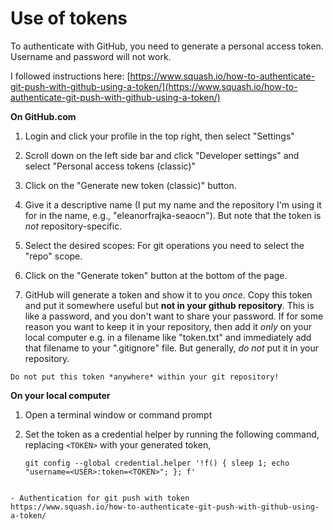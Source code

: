 
# Use of tokens

To authenticate with GitHub, you need to generate a personal access token.  Username and password will not work.

I followed instructions here:
[https://www.squash.io/how-to-authenticate-git-push-with-github-using-a-token/](https://www.squash.io/how-to-authenticate-git-push-with-github-using-a-token/)

**On GitHub.com** 

1. Login and click your profile in the top right, then select "Settings"

2. Scroll down on the left side bar and click "Developer settings" and select "Personal access tokens (classic)"

3. Click on the "Generate new token (classic)" button.

4. Give it a descriptive name (I put my name and the repository I'm using it for in the name, e.g., "eleanorfrajka-seaocn").  But note that the token is *not* repository-specific.

5. Select the desired scopes: For git operations you need to select the "repo" scope.

6. Click on the "Generate token" button at the bottom of the page.

7. GitHub will generate a token and show it to you *once*. Copy this token and put it somewhere useful but **not in your github repository**.  This is like a password, and you don't want to share your password.  If for some reason you want to keep it in your repository, then add it *only* on your local computer e.g. in a filename like "token.txt" and immediately add that filename to your ".gitignore" file.  But generally, *do not* put it in your repository.

```{note}
Do not put this token *anywhere* within your git repository!
```

**On your local computer**

1. Open a terminal window or command prompt

2. Set the token as a credential helper by running the following command, replacing `<TOKEN>` with your generated token,

    ```
    git config --global credential.helper '!f() { sleep 1; echo "username=<USER>:token=<TOKEN>"; }; f'
    ```
<!--
#ghp-import -n -p -f _build/html
-->
<!-- create gh-pages branch in existing repo 
https://jiafulow.github.io/blog/2020/07/09/create-gh-pages-branch-in-existing-repo/
-->
```{seealso}

- Authentication for git push with token
https://www.squash.io/how-to-authenticate-git-push-with-github-using-a-token/
```

